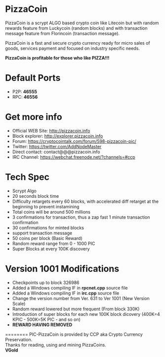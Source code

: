 ﻿PizzaCoin
========
PizzaCoin is a scrypt ALGO based crypto coin like Litecoin but with random rewards feature from Luckycoin (random blocks) and with transaction message feature from Florincoin (transaction message).

PizzaCoin is a fast and secure crypto currency ready for micro sales of goods, services payment and focused on industry specific needs.

**PizzaCoin is profitable for those who like PIZZA!!!**  


Default Ports
========
* P2P: **46555**
* RPC: **46556**


Get more info
========
* Official WEB Site: http://pizzacoin.info
* Block explorer: http://explorer.pizzacoin.info
* Forum: https://cryptocointalk.com/forum/598-pizzacoin-pic/
* Twitter: https://twitter.com/AddNodeMaster
* Direct contact: contact@@@pizzacoin.info
* IRC Channel: https://webchat.freenode.net/?channels=#ccp


Tech Spec
========
* Scrypt Algo
* 20 seconds block time
* Difficulty retargets every 60 blocks, with accelerated diff retarget at the beginning to prevent instamining 
* Total coins will be around 500 millions
* 3 confirmations for transaction, thus a zap fast 1 minute transaction confirmation
* 30 confirmations for minted blocks
* support transaction message
* 50 coins per block (Basic Reward)
* Random reward range from 0 - 1000 PIC
* Super Blocks at every 100K discovery



Version 1001 Modifications
========
* Checkpoints up to block 326986
* Added a Windows compiling IF in **rpcnet.cpp** source file
* Added a Windows compiling IF in **irc.cpp** source file
* Change the version number from Ver. 631 to Ver 1001 (New Version Scale)
* Random reward lowered but more frequent (From block 330K)
* Introduction of super blocks for each new 100K block dicovery (400K=4 KPIC - 500K=5K PIC - and so on)
* **REWARD HAVING REMOVED**

========
PIC-PizzaCoin is provided by CCP aka Crypto Currency Preservation.  
Thanks for reading, using and mining PizzaCoins.  
**VGold**
